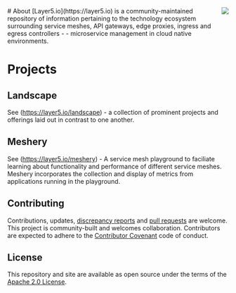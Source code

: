 <img style="position:relative; float: right;" src="https://layer5.io/assets/images/cube-sh-small.png" />
# About
[Layer5.io](https://layer5.io) is a community-maintained repository of information pertaining to the technology ecosystem surrounding service meshes, API gateways, edge proxies, ingress and egress controllers - - microservice management in cloud native environments.

# Projects

## Landscape
See (https://layer5.io/landscape) - a collection of prominent projects and offerings laid out in contrast to one another.

## Meshery
See (https://layer5.io/meshery) - A service mesh playground to faciliate learning about functionality and performance of different service meshes. Meshery incorporates the collection and display of metrics from applications running in the playground.

## Contributing

Contributions, updates, [discrepancy reports](/../../issues) and [pull requests](/../../pulls) are welcome. This project is community-built and welcomes collaboration. Contributors are expected to adhere to the [Contributor Covenant](http://contributor-covenant.org) code of conduct.

## License

This repository and site are available as open source under the terms of the [Apache 2.0 License](https://opensource.org/licenses/Apache-2.0).
